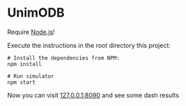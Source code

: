 # UnimODB
Require [Node.js](https://nodejs.org)!

Execute the instructions in the root directory this project:
```shell
# Install the dependencies from NPM:
npm install

# Run simulator
npm start
```

Now you can visit [127.0.0.1:8090](http://127.0.0.1:8090) and see some dash results
